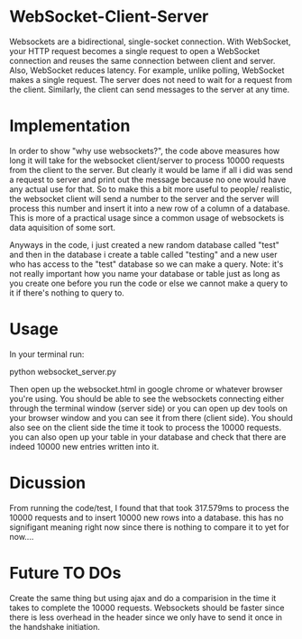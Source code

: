 # WebSocket-Client-Server

Websockets are a bidirectional, single-socket connection. With WebSocket, your HTTP request becomes a single request to open a WebSocket connection and reuses the same connection between client and server. Also, WebSocket reduces latency. For example, unlike polling, WebSocket makes a single request. The server does not need to wait for a request from the client. Similarly, the client can send messages to the server at any time.

# Implementation 
In order to show "why use websockets?", the code above measures how long it will take for the websocket client/server to process 10000 requests from the client to the server. But clearly it would be lame if all i did was send a request to server and print out the message because no one would have any actual use for that. So to make this a bit more useful to people/ realistic, the websocket client will send a number to the server and the server will process this number and insert it into a new row of a column of a database. This is more of a practical usage since a common usage of websockets is data aquisition of some sort. 

Anyways in the code, i just created a new random database called "test" and then in the database i create a table called "testing" and a new user who has access to the "test" database so we can make a query. Note: it's not really important how you name your database or table just as long as you create one before you run the code or else we cannot make a query to it if there's nothing to query to. 

# Usage

In your terminal run:

python websocket_server.py

Then open up the websocket.html in google chrome or whatever browser you're using. You should be able to see the websockets connecting either through the terminal window (server side) or you can open up dev tools on your browser window and you can see it from there (client side). You should also see on the client side the time it took to process the 10000 requests. you can also open up your table in your database and check that there are indeed 10000 new entries written into it. 

# Dicussion
From running the code/test, I found that that took 317.579ms to process the 10000 requests and to insert 10000 new rows into a database. this has no signifigant meaning right now since there is nothing to compare it to yet for now....

# Future TO DOs
Create the same thing but using ajax and do a comparision in the time it takes to complete the 10000 requests. Websockets should be faster since there is less overhead in the header since we only have to send it once in the handshake initiation. 

